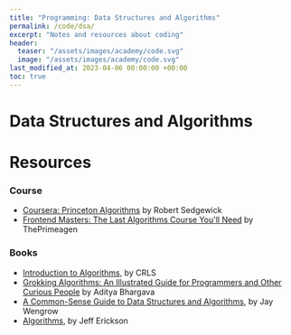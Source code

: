 ```yaml
---
title: "Programming: Data Structures and Algorithms"
permalink: /code/dsa/
excerpt: "Notes and resources about coding"
header:
  teaser: "/assets/images/academy/code.svg"
  image: "/assets/images/academy/code.svg"
last_modified_at: 2023-04-06 00:00:00 +00:00
toc: true
---
```


# Data Structures and Algorithms

# Resources

### Course
* [Coursera: Princeton Algorithms](https://www.coursera.org/learn/algorithms-part1) by Robert Sedgewick
* [Frontend Masters: The Last Algorithms Course You'll Need](https://frontendmasters.com/courses/algorithms/) by ThePrimeagen

### Books
* [Introduction to Algorithms](https://www.amazon.com/dp/026204630X), by CRLS
* [Grokking Algorithms: An Illustrated Guide for Programmers and Other Curious People](https://www.amazon.com/dp/1617292230) by Aditya Bhargava
* [A Common-Sense Guide to Data Structures and Algorithms](https://www.amazon.com/dp/1680507222), by Jay Wengrow
* [Algorithms](http://algorithms.wtf/), by Jeff Erickson

